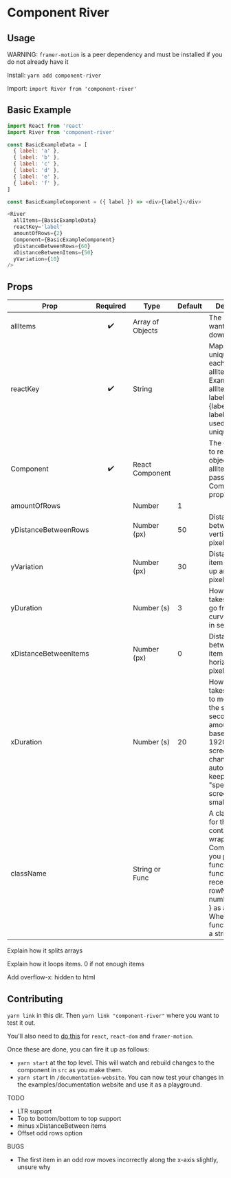 # Component River

## Usage

WARNING: `framer-motion` is a peer dependency and must be installed if you do not already have it

Install:
`yarn add component-river`

Import:
`import River from 'component-river'`

## Basic Example

```javascript
import React from 'react'
import River from 'component-river'

const BasicExampleData = [
  { label: 'a' },
  { label: 'b' },
  { label: 'c' },
  { label: 'd' },
  { label: 'e' },
  { label: 'f' },
]

const BasicExampleComponent = ({ label }) => <div>{label}</div>

<River
  allItems={BasicExampleData}
  reactKey='label'
  amountOfRows={2}
  Component={BasicExampleComponent}
  yDistanceBetweenRows={60}
  xDistanceBetweenItems={50}
  yVariation={10}
/>
```

## Props

| Prop                  | Required | Type             | Default | Description                                                                                                                                                                                        |
|-----------------------|:--------:|------------------|---------|----------------------------------------------------------------------------------------------------------------------------------------------------------------------------------------------------|
| allItems              |     ✔️    | Array of Objects |         | The items you want to flow down the river                                                                                                                                                          |
| reactKey              |     ✔️    | String           |         | Maps to a unique key in each object in allItems. Example: allItems = [{ label: 'hello'}, {label: 'world'}], label should be used as the unique key                                                 |
| Component             |     ✔️    | React Component  |         | The component to render. Each object in allItems will be passed to Component as props                                                                                                              |
| amountOfRows          |          | Number           | 1       |                                                                                                                                                                                                    |
| yDistanceBetweenRows  |          | Number (px)      | 50      | Distance between rows vertically in pixels                                                                                                                                                         |
| yVariation            |          | Number (px)      | 30      | Distance each item will move up and down in pixels                                                                                                                                                 |
| yDuration             |          | Number (s)       | 3       | How long it takes an item to go from top of curve to bottom in seconds                                                                                                                             |
| xDistanceBetweenItems |          | Number (px)      | 0       | Distance between each item horizontally in pixels                                                                                                                                                  |
| xDuration             |          | Number (s)       | 20      | How long it takes each item to move across the screen in seconds. (This amount is based on a 1920px width screen, it gets changed automatically to keep the same "speed" if the screen is smaller) |
| className             |          | String or Func   |         | A className for the container that wraps your Component. If you pass a function, that function will receive { rowNumber, numberInQueue } as arguments. When using a function, return a string.     |



Explain how it splits arrays

Explain how it loops items. 0 if not enough items

Add overflow-x: hidden to html

## Contributing

`yarn link` in this dir. Then `yarn link "component-river"` where you want to test it out.

You'll also need to [do this](https://github.com/facebook/react/issues/14257#issuecomment-595183610) for `react`, `react-dom` and `framer-motion`. 

Once these are done, you can fire it up as follows:

- `yarn start` at the top level. This will watch and rebuild changes to the component in `src` as you make them.
- `yarn start` in `/documentation-website`. You can now test your changes in the examples/documentation website and use it as a playground.


TODO
- LTR support
- Top to bottom/bottom to top support
- minus xDistanceBetween items
- Offset odd rows option

BUGS
- The first item in an odd row moves incorrectly along the x-axis slightly, unsure why